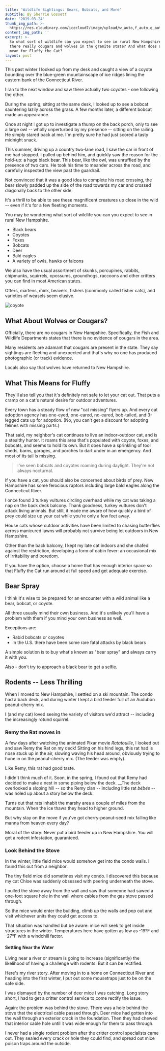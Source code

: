 ```yaml
---
title: 'Wildlife Sightings: Bears, Bobcats, and More'
subtitle: By Sherrie Gossett
date: '2019-03-24'
thumb_img_path: >-
  https://res.cloudinary.com/icecloud7/image/upload/w_auto,f_auto,q_auto/v1570511812/ruralnh/coyote_nslzqu.png
content_img_path: ''
excerpt: >-
  So what sort of wildlife can you expect to see in rural New Hampshire? Are
  there really cougars and wolves in the granite state? And what does all this
  mean for Fluffy the Cat?
layout: post
---
```

This past winter I looked up from my desk and caught a view of a coyote bounding over the blue-green mountainscape of ice ridges lining the eastern bank of the Connecticut River. 

I ran to the next window and saw there actually two coyotes - one following the other.

During the spring, sitting at the same desk, I looked up to see a bobcat sauntering lazily across the grass. A few months later, a different bobcat made an appearance. 

Once at night I got up to investigate a thump on the back porch, only to see a large owl -- wholly unperturbed by my presence -- sitting on the railing. He simply stared back at me. I'm pretty sure he had just scored a tasty midnight snack. 

This summer, driving up a country two-lane road, I saw the car in front of me had stopped. I pulled up behind him, and quickly saw the reason for the hold-up: a huge black bear. This bear, like the owl, was unruffled by the presence of two cars. He took his time to meander across the road, and carefully inspected the view past the guardrail. 

Not convinced that it was a good idea to complete his road crossing, the bear slowly padded up the side of the road towards my car and crossed diagonally back to the other side. 

It's a thrill to be able to see these magnificent creatures up close in the wild -- even if it's for a few fleeting moments. 

You may be wondering what sort of wildlife you can you expect to see in rural New Hampshire.

* Black bears
* Coyotes 
* Foxes
* Bobcats
* Deer
* Bald eagles
* A variety of owls, hawks or falcons

We also have the usual assortment of skunks, porcupines, rabbits, chipmunks, squirrels, opossums, groundhogs, raccoons and other critters you can find in most American states. 

Otters, martens, mink, beavers, fishers (commonly called fisher cats), and varieties of weasels seem elusive. 

![coyote](https://res.cloudinary.com/icecloud7/image/upload/w_auto,f_auto,q_auto/v1570511812/ruralnh/coyote_nslzqu.png)

## What About Wolves or Cougars?

Officially, there are no cougars in New Hampshire. Specifically, the Fish and Wildlife Departments states that there is no evidence of cougars in the area. 

Many residents are adamant that cougars are present in the state. They say sightings are fleeting and unexpected and that's why no one has produced photographic (or track) evidence. 

Locals also say that wolves have returned to New Hampshire.

## What This Means for Fluffy

They'll also tell you that it's definitely not safe to let your cat out. That puts a cramp on a cat's natural desire for outdoor adventures. 

Every town has a steady flow of new "cat missing" flyers up. And every cat adoption agency has one-eyed, one-eared, no-eared, bob-tailed, and 3-legged cats up for adoption. (No, you can't get a discount for adopting felines with missing parts.)

That said, my neighbor's cat continues to live an indoor-outdoor cat, and is a stealthy hunter. It roams this area that's populated with coyote, foxes, and bobcats, and seems to hold its own. But it does have a sprinkling of tool sheds, barns, garages, and porches to dart under in an emergency. And most of its tail is missing.

> I've seen bobcats and coyotes roaming during daylight. They're not always nocturnal.

If you have a cat, you should also be concerned about birds of prey. New Hampshire has some ferocious raptors including large bald eagles along the Connecticut River.

I once found 3 turkey vultures circling overhead while my cat was taking a nap on the back deck balcony. Thank goodness, turkey vultures don't attack living animals. But still, it made me aware of how quickly a bird of prey could size up your cat while you're only a few feet away.

House cats whose outdoor activities have been limited to chasing butterflies across manicured lawns will probably not survive being let outdoors in New Hampshire. 

Other than the back balcony, I kept my late cat indoors and she chafed against the restriction, developing a form of cabin fever: an occasional mix of irritability and boredom.

If you have the option, choose a home that has enough interior space so that Fluffy the Cat run around at full speed and get adequate exercise. 

## Bear Spray

I think it's wise to be prepared for an encounter with a wild animal like a bear, bobcat, or coyote. 

All three usually mind their own business. And it's unlikely you'll have a problem with them if you mind your own business as well.

Exceptions are:

* Rabid bobcats or coyotes
* In the U.S. there have been some rare fatal attacks by black bears 

A simple solution is to buy what's known as "bear spray" and always carry it with you. 

Also - don't try to approach a black bear to get a selfie.

## Rodents -- Less Thrilling

When I moved to New Hampshire, I settled on a ski mountain. The condo had a back deck, and during winter I kept a bird feeder full of an Audubon peanut-cherry mix. 

I (and my cat) loved seeing the variety of visitors we'd attract -- including the increasingly rotund squirrel. 

### Remy the Rat moves in

A few days after watching the animated Pixar movie _Ratatouille_, I looked out and saw Remy the Rat on my deck! Sitting on his hind legs, this rat had is nose stuck up in the air, slowing waving his head around, obviously trying to hone in on the peanut-cherry mix. (The feeder was empty). 

Like Remy, this rat had good taste.

I didn't think much of it. Soon, in the spring, I found out that Remy had decided to make a nest in some piping below the deck. __The deck overlooked a sloping hill -- so the Remy clan -- including little rat _bébés --_ was holed up about a story below the deck. 

Turns out that rats inhabit the marshy area a couple of miles from the mountain. When the ice thaws they head to higher ground. 

But why stay on the move if you've got cherry-peanut-seed mix falling like manna from heaven every day? 

Moral of the story: Never put a bird feeder up in New Hampshire. You will get a rodent infestation, guaranteed.

### Look Behind the Stove

In the winter, little field mice would somehow get into the condo walls. I found this out from a neighbor. 

The tiny field mice did sometimes visit my condo. I discovered this because my cat Chloe was suddenly obsessed with peering underneath the stove. 

I pulled the stove away from the wall and saw that someone had sawed a one-foot square hole in the wall where cables from the gas stove passed through. 

So the mice would enter the building, climb up the walls and pop out and visit whichever units they could get access to. 

That situation was handled but be aware: mice will seek to get inside structures in the winter. Temperatures here have gotten as low as -19°F and -27°F with a windchill factor. 

#### Settling Near the Water

Living near a river or stream is going to increase (significantly) the likelihood of having a challenge with rodents. But it can be rectified. 

Here's my river story. After moving in to a home on Connecticut River and heading into the first winter, I put out some mousetraps just to be on the safe side. 

I was dismayed by the number of deer mice I was catching. Long story short, I had to get a critter control service to come rectify the issue. 

Again: the problem was behind the stove. There was a hole behind the stove that the electrical cable passed through. Deer mice had gotten into the wall through an exterior crack in the foundation. Then they had chewed that interior cable hole until it was wide enough for them to pass through. 

I never had a single rodent problem after the critter control specialists came out. They sealed every crack or hole they could find, and spread out mice poison traps around the outside.

